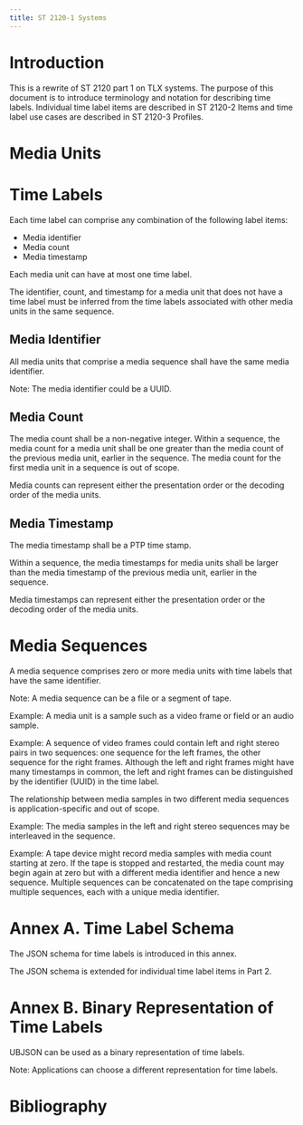 ```yaml
---
title: ST 2120-1 Systems
---
```


# Introduction
This is a rewrite of ST 2120 part 1 on TLX systems. The purpose of this document is to introduce terminology and notation for describing time labels. Individual time label items are described in ST 2120-2 Items and time label use cases are described in ST 2120-3 Profiles.



# Media Units





# Time Labels

Each time label can comprise any combination of the following label items:

* Media identifier
* Media count
* Media timestamp

Each media unit can have at most one time label.

The identifier, count, and timestamp for a media unit that does not have a time label must be inferred from the time labels associated with other media units in the same sequence.



## Media Identifier

All media units that comprise a media sequence shall have the same media identifier.

Note: The media identifier could be a UUID.

## Media Count

The media count shall be a non-negative integer. Within a sequence, the media count for a media unit shall be one greater than the media count of the previous media unit, earlier in the sequence. The media count for the first media unit in a sequence is out of scope.

Media counts can represent either the presentation order or the decoding order of the media units.

## Media Timestamp

The media timestamp shall be a PTP time stamp.

Within a sequence, the media timestamps for media units shall be larger than the media timestamp of the previous media unit, earlier in the sequence.

Media timestamps can represent either the presentation order or the decoding order of the media units.



# Media Sequences

A media sequence comprises zero or more media units with time labels that have the same identifier.

Note: A media sequence can be a file or a segment of tape.

Example: A media unit is a sample such as a video frame or field or an audio sample.

Example: A sequence of video frames could contain left and right stereo pairs in two sequences: one sequence for the left frames, the other sequence for the right frames. Although the left and right frames might have many timestamps in common, the left and right frames can be distinguished by the identifier (UUID) in the time label.

The relationship between media samples in two different media sequences is application-specific and out of scope.

Example: The media samples in the left and right stereo sequences may be interleaved in the sequence.

Example: A tape device might record media samples with media count starting at zero. If the tape is stopped and restarted, the media count may begin again at zero but with a different media identifier and hence a new sequence. Multiple sequences can be concatenated on the tape comprising multiple sequences, each with a unique media identifier.




# Annex A. Time Label Schema

The JSON schema for time labels is introduced in this annex.

The JSON schema is extended for individual time label items in Part 2.



# Annex B. Binary Representation of Time Labels

UBJSON can be used as a binary representation of time labels.

Note: Applications can choose a different representation for time labels.



# Bibliography

